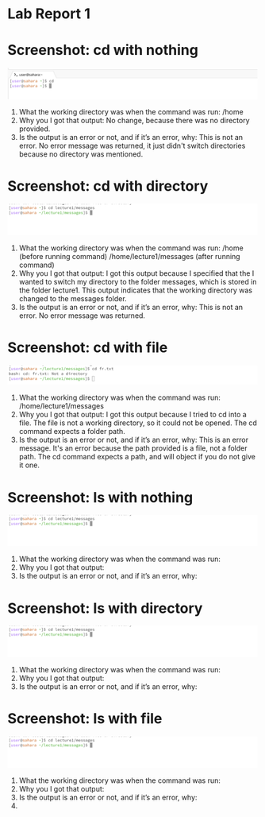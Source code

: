 # Lab Report 1

# Screenshot: cd with nothing
![Image](cd_none.png)

1. What the working directory was when the command was run: /home
2. Why you I got that output: No change, because there was no directory provided.
3. Is the output is an error or not, and if it’s an error, why: This is not an error. No error message was returned, it just didn't switch directories because no directory was mentioned.

# Screenshot: cd with directory
![cd_directory](cd_directory.png)

1. What the working directory was when the command was run: /home (before running command) /home/lecture1/messages (after running command)
2. Why you I got that output: I got this output because I specified that the I wanted to switch my directory to the folder messages, which is stored in the folder lecture1. This output indicates that the working directory was changed to the messages folder.
3. Is the output is an error or not, and if it’s an error, why: This is not an error. No error message was returned.

# Screenshot: cd with file
![Image](cd_text.png)

1. What the working directory was when the command was run: /home/lecture1/messages
2. Why you I got that output: I got this output because I tried to cd into a file. The file is not a working directory, so it could not be opened. The cd command expects a folder path.
3. Is the output is an error or not, and if it’s an error, why: This is an error message. It's an error because the path provided is a file, not a folder path. The cd command expects a path, and will object if you do not give it one.

# Screenshot: ls with nothing
![cd_directory](cd_directory.png)
1. What the working directory was when the command was run: 
2. Why you I got that output: 
3. Is the output is an error or not, and if it’s an error, why: 

# Screenshot: ls with directory
![cd_directory](cd_directory.png)
1. What the working directory was when the command was run: 
2. Why you I got that output: 
3. Is the output is an error or not, and if it’s an error, why:
   
# Screenshot: ls with file
![cd_directory](cd_directory.png)
1. What the working directory was when the command was run: 
2. Why you I got that output: 
3. Is the output is an error or not, and if it’s an error, why:
4. 
